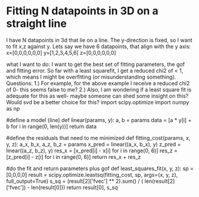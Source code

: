 
# Fitting N datapoints in 3D on a straight line

I have N datapoints in 3d that lie on a line. The y-direction is fixed, so I want to fit x,z against y.
Lets say we have 6 datapoints, that align with the y axis:
x=[0,0,0,0,0,0]
y=[1,2,3,4,5,6]
z=[0,0,0,0,0,0]

what I want to do:
I want to get the best set of fitting parameters, the gof and fitting error.
So far with a least squarefit, I get a reduced chi2 of < 1, which means I might be overfitting (or misunderstanding something). 
Questions:
1.) For example, for the above example I receive a reduced chi2 of 0- this seems false to me? 
2.) Also, I am wondering if a least square fit is adequate for this as well- maybe someone can shed some insight on this? Would svd be a better choice for this?
import scipy.optimize
import numpy as np


#define a model (line)
def linear(params, y):
    a, b = params
    data = [a * y[i] + b for i in range(0, len(y))]
    return data

#define the residuals that need to me minimized
def fitting_cost(params, x, y, z):
    a_x, b_x, a_z, b_z = params
    x_pred = linear((a_x, b_x), y)
    z_pred = linear((a_z, b_z), y)
    res_x = [x_pred[i] - x[i] for i in range(0, 6)]
    res_z = [z_pred[i] - z[i] for i in range(0, 6)]
    return res_x + res_z


#do the fit and return parameters plus gof
def least_squares_fit(x, y, z):
    sp = [0,0,0,0]
    result = scipy.optimize.leastsq(fitting_cost, sp,
                                    args=(x, y, z),
                                    full_output=True)
    s_sq = (result[2]['fvec'] ** 2).sum() / (
            len(result[2]['fvec']) - len(result[0]))
    return result[0], s_sq


        